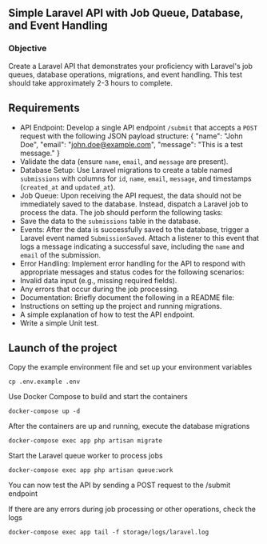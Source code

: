 ## Simple Laravel API with Job Queue, Database, and Event Handling


### Objective
Create a Laravel API that demonstrates your proficiency with Laravel's job queues, database operations, migrations, and event handling. This test should take approximately 2-3 hours to complete.


## Requirements
- API Endpoint: Develop a single API endpoint `/submit` that accepts a `POST` request with the following JSON payload structure:
{
"name": "John Doe",
"email": "john.doe@example.com",
"message": "This is a test message."
}
- Validate the data (ensure `name`, `email`, and `message` are present).
- Database Setup: Use Laravel migrations to create a table named `submissions` with columns for `id`, `name`, `email`, `message`, and timestamps (`created_at` and `updated_at`).
- Job Queue: Upon receiving the API request, the data should not be immediately saved to the database. Instead, dispatch a Laravel job to process the data. The job should perform the following tasks:
- Save the data to the `submissions` table in the database.
- Events: After the data is successfully saved to the database, trigger a Laravel event named `SubmissionSaved`. Attach a listener to this event that logs a message indicating a successful save, including the `name` and `email` of the submission.
- Error Handling: Implement error handling for the API to respond with appropriate messages and status codes for the following scenarios:
- Invalid data input (e.g., missing required fields).
- Any errors that occur during the job processing.
- Documentation: Briefly document the following in a README file:
- Instructions on setting up the project and running migrations.
- A simple explanation of how to test the API endpoint.
- Write a simple Unit test.

## Launch of the project

Copy the example environment file and set up your environment variables
````
cp .env.example .env
````
Use Docker Compose to build and start the containers

````
docker-compose up -d
````

After the containers are up and running, execute the database migrations
````
docker-compose exec app php artisan migrate
````

Start the Laravel queue worker to process jobs
````
docker-compose exec app php artisan queue:work
````
You can now test the API by sending a POST request to the /submit endpoint


If there are any errors during job processing or other operations, check the logs
````
docker-compose exec app tail -f storage/logs/laravel.log
````



